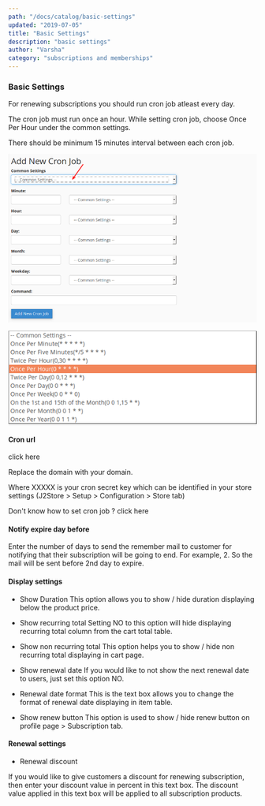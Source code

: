 ```yaml
---
path: "/docs/catalog/basic-settings"
updated: "2019-07-05"
title: "Basic Settings"
description: "basic settings"
author: "Varsha"
category: "subscriptions and memberships"
---
```


### Basic Settings
For renewing subscriptions you should run cron job atleast every day.

The cron job must run once an hour. While setting cron job, choose Once Per Hour under the common settings.

There should be minimum 15 minutes interval between each cron job.


![subscription](https://raw.githubusercontent.com/j2store/doc-images/master/subscriptions-and-memberships/basic-settings/subscription-cron.png)


![subscription once hour](https://raw.githubusercontent.com/j2store/doc-images/master/subscriptions-and-memberships/basic-settings/subscription-cron-once-hour.png)


#### Cron url


<link-text url="http://www.example.com/index.php?option=com_j2store&view=cron&command=appsubscriptionproduct&cron_secret=XXXXX" target="_blank" rel="noopener"> click here </link-text>

Replace the domain with your domain. 

Where XXXXX is your cron secret key which can be identified in your store settings (J2Store > Setup > Configuration > Store tab)

Don't know how to set cron job ?  <link-text url="http://docs.j2store.org/general/how-to-set-cron-job-on-your-server" target="_blank" rel="noopener"> click here </link-text>

#### Notify expire day before

Enter the number of days to send the remember mail to customer for notifying that their subscription will be going to end. For example, 2. So the mail will be sent before 2nd day to expire.

#### Display settings

* Show Duration
This option allows you to show / hide duration displaying below the product price.

* Show recurring total
Setting NO to this option will hide displaying recurring total column from the cart total table.

* Show non recurring total
This option helps you to show / hide non recurring total displaying in cart page.

* Show renewal date
If you would like to not show the next renewal date to users, just set this option NO.

* Renewal date format
This is the text box allows you to change the format of renewal date displaying in  item table.

* Show renew button
This option is used to show / hide renew button on profile page > Subscription tab.

#### Renewal settings

* Renewal discount

If you would like to give customers a discount for renewing subscription, then enter your discount value in percent in this text box. The discount value applied in this text box will be applied to all subscription products.